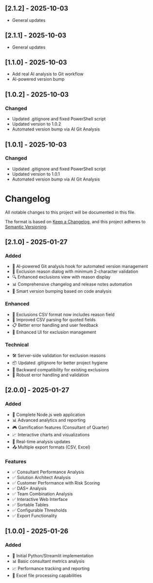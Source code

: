 ## [2.1.2] - 2025-10-03

- General updates

## [2.1.1] - 2025-10-03

- General updates

## [1.1.0] - 2025-10-03

- Add real AI analysis to Git workflow
- AI-powered version bump

## [1.0.2] - 2025-10-03

### Changed
- Updated .gitignore and fixed PowerShell script
- Updated version to 1.0.2
- Automated version bump via AI Git Analysis

## [1.0.1] - 2025-10-03

### Changed
- Updated .gitignore and fixed PowerShell script
- Updated version to 1.0.1
- Automated version bump via AI Git Analysis

# Changelog

All notable changes to this project will be documented in this file.

The format is based on [Keep a Changelog](https://keepachangelog.com/en/1.0.0/),
and this project adheres to [Semantic Versioning](https://semver.org/spec/v2.0.0.html).

## [2.1.0] - 2025-01-27

### Added
- 🤖 AI-powered Git analysis hook for automated version management
- 📝 Exclusion reason dialog with minimum 2-character validation
- 🔍 Enhanced exclusions view with reason display
- 📊 Comprehensive changelog and release notes automation
- 🎯 Smart version bumping based on code analysis

### Enhanced
- 💾 Exclusions CSV format now includes reason field
- 🔧 Improved CSV parsing for quoted fields
- 📋 Better error handling and user feedback
- 🎨 Enhanced UI for exclusion management

### Technical
- 🛠️ Server-side validation for exclusion reasons
- 📦 Updated .gitignore for better project hygiene
- 🔄 Backward compatibility for existing exclusions
- 🧪 Robust error handling and validation

## [2.0.0] - 2025-01-27

### Added
- 🚀 Complete Node.js web application
- 📊 Advanced analytics and reporting
- 🎮 Gamification features (Consultant of Quarter)
- 📈 Interactive charts and visualizations
- 🔄 Real-time analysis updates
- 📤 Multiple export formats (CSV, Excel)

### Features
- ✅ Consultant Performance Analysis
- ✅ Solution Architect Analysis  
- ✅ Customer Performance with Risk Scoring
- ✅ DAS+ Analysis
- ✅ Team Combination Analysis
- ✅ Interactive Web Interface
- ✅ Sortable Tables
- ✅ Configurable Thresholds
- ✅ Export Functionality

## [1.0.0] - 2025-01-26

### Added
- 🎯 Initial Python/Streamlit implementation
- 📊 Basic consultant metrics analysis
- 📈 Performance tracking and reporting
- 📁 Excel file processing capabilities




